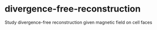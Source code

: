 # divergence-free-reconstruction
Study divergence-free reconstruction given magnetic field on cell faces
